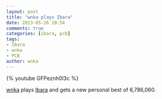 ```yaml
---
layout: post
title: "wnka plays Ibara"
date: 2013-05-26 20:54
comments: true
categories: [ibara, pcb]
tags:
- Ibara
- wnka
- PCB
author: wnka
---
```

{% youtube GFPeznh0I3c %}

[wnka](http://twitter.com/wnka) plays [Ibara][1] and
gets a new personal best of 6,786,060.

[1]: http://en.wikipedia.org/wiki/Ibara_(arcade_game)
